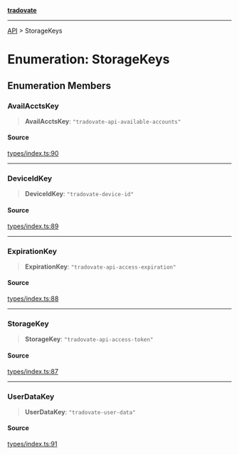 [**tradovate**](../README.md)

***

[API](../API.md) > StorageKeys

# Enumeration: StorageKeys

## Enumeration Members

### AvailAcctsKey

> **AvailAcctsKey**: `"tradovate-api-available-accounts"`

#### Source

[types/index.ts:90](https://github.com/cgilly2fast/tradovate-typescript/blob/b1caea5/src/types/index.ts#L90)

***

### DeviceIdKey

> **DeviceIdKey**: `"tradovate-device-id"`

#### Source

[types/index.ts:89](https://github.com/cgilly2fast/tradovate-typescript/blob/b1caea5/src/types/index.ts#L89)

***

### ExpirationKey

> **ExpirationKey**: `"tradovate-api-access-expiration"`

#### Source

[types/index.ts:88](https://github.com/cgilly2fast/tradovate-typescript/blob/b1caea5/src/types/index.ts#L88)

***

### StorageKey

> **StorageKey**: `"tradovate-api-access-token"`

#### Source

[types/index.ts:87](https://github.com/cgilly2fast/tradovate-typescript/blob/b1caea5/src/types/index.ts#L87)

***

### UserDataKey

> **UserDataKey**: `"tradovate-user-data"`

#### Source

[types/index.ts:91](https://github.com/cgilly2fast/tradovate-typescript/blob/b1caea5/src/types/index.ts#L91)
